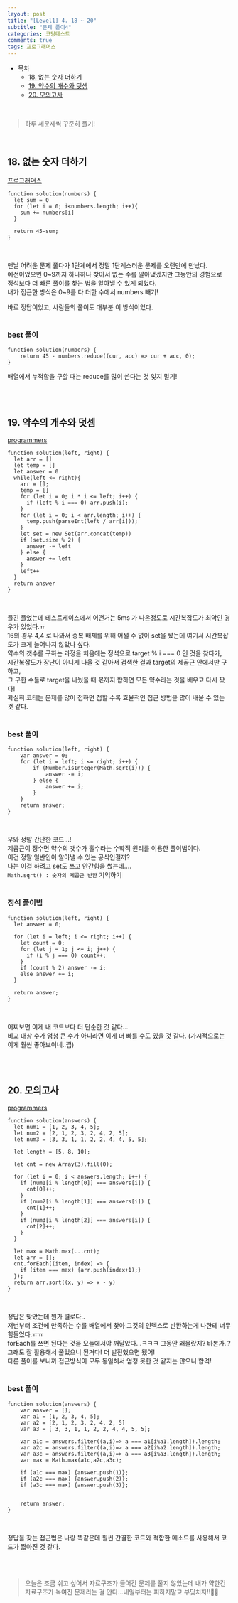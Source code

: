 ```yaml
---
layout: post
title: "[Level1] 4. 18 ~ 20"
subtitle: "문제 풀이4"
categories: 코딩테스트
comments: true
tags: 프로그래머스
---
```


- 목차
  - [18. 없는 숫자 더하기](#)
  - [19. 약수의 개수와 덧셈](#)
  - [20. 모의고사](#)


<br>

> 하루 세문제씩 꾸준히 풀기!

<br>

## 18. 없는 숫자 더하기

[프로그래머스](https://programmers.co.kr/learn/courses/30/lessons/86051) <br>

```
function solution(numbers) {
  let sum = 0
  for (let i = 0; i<numbers.length; i++){
    sum += numbers[i]
  }

  return 45-sum;
}
```

<br>

맨날 어려운 문제 풀다가 1단계에서 정말 1단계스러운 문제를 오랜만에 만났다.<br>
예전이었으면 0~9까지 하나하나 찾아서 없는 수를 알아냈겠지만 그동안의 경험으로<br>
정석보다 더 빠른 풀이를 찾는 법을 알아낼 수 있게 되었다.<br>
내가 접근한 방식은 0~9를 다 더한 수에서 numbers 빼기!<br>

바로 정답이었고, 사람들의 풀이도 대부분 이 방식이었다.<br><br>

### best 풀이

```
function solution(numbers) {
    return 45 - numbers.reduce((cur, acc) => cur + acc, 0);
}
```

배열에서 누적합을 구할 때는 reduce를 많이 쓴다는 것 잊지 말기!


<br><br>

## 19. 약수의 개수와 덧셈

[programmers](https://programmers.co.kr/learn/courses/30/lessons/77884) <br>


```
function solution(left, right) {
  let arr = []
  let temp = []
  let answer = 0
  while(left <= right){
    arr = [];
    temp = []
    for (let i = 0; i * i <= left; i++) {
      if (left % i === 0) arr.push(i);
    }
    for (let i = 0; i < arr.length; i++) {
      temp.push(parseInt(left / arr[i]));
    }
    let set = new Set(arr.concat(temp))
    if (set.size % 2) {
      answer -= left
    } else {
      answer += left
    }
    left++
  }
  return answer
}
```
<br>

풀긴 풀었는데 테스트케이스에서 어떤거는 5ms 가 나온정도로 시간복잡도가 최악인 경우가 있었다.ㅠ<br>
16의 경우 4,4 로 나와서 중복 배제를 위해 어쩔 수 없이 set을 썼는데 여기서 시간복잡도가 크게 늘어나지 않았나 싶다.<br>
약수의 갯수를 구하는 과정을 처음에는 정석으로 target % i === 0 인 것을 찾다가,<br>
시간복잡도가 장난이 아니게 나올 것 같아서 검색한 결과 target의 제곱근 안에서만 구하고,<br>
그 구한 수들로 target을 나눴을 때 몫까지 합하면 모든 약수라는 것을 배우고 다시 짰다!<br>
확실히 코테는 문제를 많이 접하면 접할 수록 효율적인 접근 방법을 많이 배울 수 있는 것 같다.<br><br>

### best 풀이

```
function solution(left, right) {
    var answer = 0;
    for (let i = left; i <= right; i++) {
        if (Number.isInteger(Math.sqrt(i))) {
            answer -= i;
        } else {
            answer += i;
        }
    }
    return answer;
}

```

<br>

우와 정말 간단한 코드...!<br>
제곱근이 정수면 약수의 갯수가 홀수라는 수학적 원리를 이용한 풀이법이다.<br>
이건 정말 일반인이 알아낼 수 있는 공식인걸까?<br>
나는 이걸 하려고 set도 쓰고 안간힘을 썼는데....<br>
`Math.sqrt() : 숫자의 제곱근 반환` 기억하기<br><br>

### 정석 풀이법

```
function solution(left, right) {
  let answer = 0;

  for (let i = left; i <= right; i++) {
    let count = 0;
    for (let j = 1; j <= i; j++) {
      if (i % j === 0) count++;
    }
    if (count % 2) answer -= i;
    else answer += i;
  }

  return answer;
}
```

<br>

어찌보면 이게 내 코드보다 더 단순한 것 같다...<br>
비교 대상 수가 엄청 큰 수가 아니라면 이게 더 빠를 수도 있을 것 같다. (가시적으로는 이게 훨씬 좋아보이네..쩝)

<br><br>

## 20. 모의고사

[programmers](https://programmers.co.kr/learn/courses/30/lessons/42840) <br>

```
function solution(answers) {
  let num1 = [1, 2, 3, 4, 5];
  let num2 = [2, 1, 2, 3, 2, 4, 2, 5];
  let num3 = [3, 3, 1, 1, 2, 2, 4, 4, 5, 5];

  let length = [5, 8, 10];

  let cnt = new Array(3).fill(0);

  for (let i = 0; i < answers.length; i++) {
    if (num1[i % length[0]] === answers[i]) {
      cnt[0]++;
    }
    if (num2[i % length[1]] === answers[i]) {
      cnt[1]++;
    }
    if (num3[i % length[2]] === answers[i]) {
      cnt[2]++;
    }
  }

  let max = Math.max(...cnt);
  let arr = [];
  cnt.forEach((item, index) => {
    if (item === max) {arr.push(index+1);}
  });
  return arr.sort((x, y) => x - y)
}
```

<br>

정답은 맞았는데 뭔가 별로다..<br>
저번부터 조건에 만족하는 수를 배열에서 찾아 그것의 인덱스로 반환하는게 나한테 너무 힘들었다.ㅠㅠ<br>
forEach를 쓰면 된다는 것을 오늘에서야 깨달았다...ㅋㅋㅋ 그동안 왜몰랐지? 바본가..?<br>
그래도 잘 활용해서 풀었으니 된거다! 더 발전했으면 됐어!<br>
다른 풀이를 보니까 접근방식이 모두 동일해서 엄청 못한 것 같지는 않으니 합격!<br><br>

### best 풀이

```
function solution(answers) {
    var answer = [];
    var a1 = [1, 2, 3, 4, 5];
    var a2 = [2, 1, 2, 3, 2, 4, 2, 5]
    var a3 = [ 3, 3, 1, 1, 2, 2, 4, 4, 5, 5];

    var a1c = answers.filter((a,i)=> a === a1[i%a1.length]).length;
    var a2c = answers.filter((a,i)=> a === a2[i%a2.length]).length;
    var a3c = answers.filter((a,i)=> a === a3[i%a3.length]).length;
    var max = Math.max(a1c,a2c,a3c);

    if (a1c === max) {answer.push(1)};
    if (a2c === max) {answer.push(2)};
    if (a3c === max) {answer.push(3)};


    return answer;
}
```

<br>

정답을 찾는 접근법은 나랑 똑같은데 훨씬 간결한 코드와 적합한 메소드를 사용해서 코드가 짧아진 것 같다.

<br><br>

> 오늘은 조금 쉬고 싶어서 자료구조가 들어간 문제를 풀지 않았는데 내가 약한건 자료구조가 녹여진 문제라는 걸 안다...내일부터는 피하지말고 부딪치자!!👑👑
